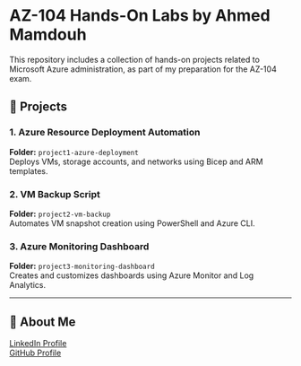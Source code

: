 # AZ-104 Hands-On Labs by Ahmed Mamdouh

This repository includes a collection of hands-on projects related to Microsoft Azure administration, as part of my preparation for the AZ-104 exam.

## 📁 Projects

### 1. Azure Resource Deployment Automation
**Folder:** `project1-azure-deployment`  
Deploys VMs, storage accounts, and networks using Bicep and ARM templates.

### 2. VM Backup Script
**Folder:** `project2-vm-backup`  
Automates VM snapshot creation using PowerShell and Azure CLI.

### 3. Azure Monitoring Dashboard
**Folder:** `project3-monitoring-dashboard`  
Creates and customizes dashboards using Azure Monitor and Log Analytics.

---

## 🔗 About Me
[LinkedIn Profile](https://www.linkedin.com/in/your-profile)  
[GitHub Profile](https://github.com/ahmedmamdouh)

